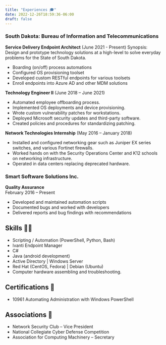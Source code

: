 ```yaml
---
title: "Experiences 🎓"
date: 2022-12-26T18:59:36-06:00
draft: false
---
```


### South Dakota: Bureau of Information and Telecommunications

**Service Delivery Endpoint Architect** (June 2021 - Present)
Synopsis: Design and prototype technology solutions at a high-level to solve everyday problems for the State of South Dakota.

* Boarding (on/off) process automations
* Configured OS provisioning toolset
* Developed custom RESTful endpoints for various toolsets
* Enroll endpoints into Azure AD and other MDM solutions

**Technology Engineer II** (June 2018 – June 2021)

- Automated employee offboarding process.
- Implemented OS deployments and device provisioning.
- Wrote custom vulnerability patches for workstations.
- Deployed Microsoft security updates and third-party software.
- Created policies and procedures for standardizing patching.

**Network Technologies Internship** (May 2016 – January 2018)

- Installed and configured networking gear such as Juniper EX series switches, and various Fortinet firewalls.
- Worked hands on with the Security Operations Center and K12 schools on networking infrastructure.
- Operated in data centers replacing deprecated hardware.

### Smart Software Solutions Inc.

**Quality Assurance**  
February 2016 – Present

- Developed and maintained automation scripts
- Documented bugs and worked with developers
- Delivered reports and bug findings with recommendations

## Skills 🧑‍💻

- Scripting / Automation (PowerShell, Python, Bash)
- Ivanti Endpoint Manager
- C#
- Java (android development)
- Active Directory | Windows Server
- Red Hat (CentOS, Fedora) | Debian (Ubuntu)
- Computer hardware assembling and troubleshooting.

## Certifications 📃
- 10961 Automating Administration with Windows PowerShell

## Associations 🥇
- Network Security Club – Vice President
- National Collegiate Cyber Defense Competition
- Association for Computing Machinery – Secretary
